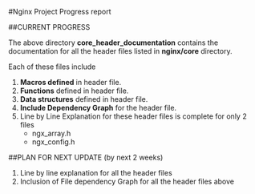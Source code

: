 #Nginx Project Progress report

##CURRENT PROGRESS

The above directory __core_header_documentation__ contains the documentation for all the header files listed in __nginx/core__ directory.

Each of these files include

1. __Macros defined__ in header file.
2. __Functions__ defined in header file.
3. __Data structures__ defined in header file.
4. __Include Dependency Graph__ for the header file.
5. Line by Line Explanation for these header files is complete for only 2 files
	* ngx_array.h
	* ngx_config.h 

	
##PLAN FOR NEXT UPDATE (by next 2 weeks)

1. Line by line explanation for all the header files
2. Inclusion of File dependency Graph for all the header files above